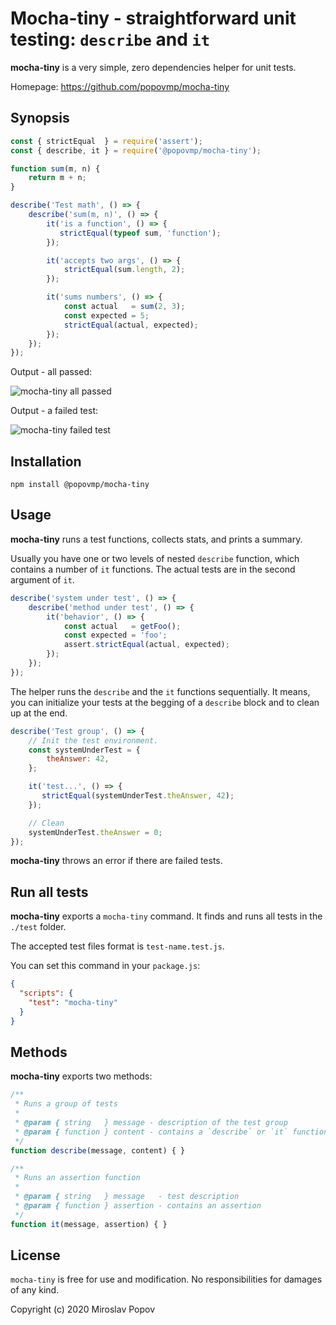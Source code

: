 # Mocha-tiny - straightforward unit testing: `describe` and `it`

**mocha-tiny** is a very simple, zero dependencies helper for unit tests.

Homepage: https://github.com/popovmp/mocha-tiny

## Synopsis

```javascript
const { strictEqual  } = require('assert');
const { describe, it } = require('@popovmp/mocha-tiny');

function sum(m, n) {
    return m + n;
}

describe('Test math', () => {
    describe('sum(m, n)', () => {
        it('is a function', () => {
           strictEqual(typeof sum, 'function');
        });

        it('accepts two args', () => {
            strictEqual(sum.length, 2);
        });

        it('sums numbers', () => {
            const actual   = sum(2, 3);
            const expected = 5;
            strictEqual(actual, expected);
        });
    });
});
```

Output - all passed:

![mocha-tiny all passed](https://image-holder.forexsb.com/store/mocha-tiny-console-success.png)

Output - a failed test:

![mocha-tiny failed test](https://image-holder.forexsb.com/store/mocha-tiny-console-failure.png)

## Installation

```
npm install @popovmp/mocha-tiny
```

## Usage

**mocha-tiny** runs a test functions, collects stats, and prints a summary.

Usually you have one or two levels of nested `describe` function, which contains a number of `it` functions.
The actual tests are in the second argument of `it`.

```javascript
describe('system under test', () => {
    describe('method under test', () => {
        it('behavior', () => {
            const actual   = getFoo();
            const expected = 'foo';
            assert.strictEqual(actual, expected);
        });
    });
});
```

The helper runs the `describe` and the `it` functions sequentially.
It means, you can initialize your tests at the begging of a `describe` block and to clean up at the end.

```javascript
describe('Test group', () => {
    // Init the test environment.
    const systemUnderTest = {
        theAnswer: 42,
    };

    it('test...', () => {
       strictEqual(systemUnderTest.theAnswer, 42);
    });

    // Clean
    systemUnderTest.theAnswer = 0;
});
```

**mocha-tiny** throws an error if there are failed tests.

## Run all tests

**mocha-tiny** exports a `mocha-tiny` command. It finds and runs all tests in the `./test` folder.

The accepted test files format is `test-name.test.js`.

You can set this command in your `package.js`:

```json
{
  "scripts": {
    "test": "mocha-tiny"
  }
}
```

## Methods

**mocha-tiny** exports two methods:

```javascript
/**
 * Runs a group of tests
 *
 * @param { string   } message - description of the test group
 * @param { function } content - contains a `describe` or `it` functions
 */
function describe(message, content) { }
```

```javascript
/**
 * Runs an assertion function
 *
 * @param { string   } message   - test description
 * @param { function } assertion - contains an assertion
 */
function it(message, assertion) { }
```

## License

`mocha-tiny` is free for use and modification. No responsibilities for damages of any kind.

Copyright (c) 2020 Miroslav Popov
